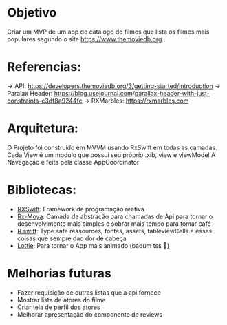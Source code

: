 # Objetivo 

Criar um MVP de um app de catalogo de filmes que lista os filmes mais populares segundo o site https://www.themoviedb.org.

# Referencias:

-> API: https://developers.themoviedb.org/3/getting-started/introduction
-> Paralax Header: https://blog.usejournal.com/parallax-header-with-just-constraints-c3df8a9244fc
-> RXMarbles: https://rxmarbles.com

# Arquitetura:

O Projeto foi construido em MVVM usando RxSwift em todas as camadas.
Cada View é um modulo que possui seu próprio .xib, view e viewModel
A Navegação é feita pela classe AppCoordinator

# Bibliotecas: 

* [RXSwift]: Framework de programação reativa 
* [Rx-Moya]: Camada de abstração para chamadas de Api para tornar o desenvolvimento mais simples e sobrar mais tempo para tomar café
* [R.swift]: Type safe ressources, fontes, assets, tableviewCells e essas coisas que sempre dao dor de cabeça
* [Lottie]: Para tornar o App mais animado (badum tss 🥁)

[RXSwift]: <https://github.com/ReactiveX/RxSwift>
[Rx-Moya]: <https://github.com/Moya/Moya>
[R.Swift]: <https://github.com/mac-cain13/R.swift>
[Lottie]: <https://github.com/airbnb/lottie-ios>

# Melhorias futuras

* Fazer requisição de outras listas que a api fornece
* Mostrar lista de atores do filme
* Criar tela de perfil dos atores
* Melhorar apresentação do componente de reviews
